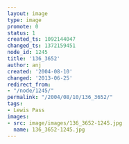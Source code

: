 ```yaml
---
layout: image
type: image
promote: 0
status: 1
created_ts: 1092144047
changed_ts: 1372159451
node_id: 1245
title: '136_3652'
author: anj
created: '2004-08-10'
changed: '2013-06-25'
redirect_from:
- "/node/1245/"
permalink: "/2004/08/10/136_3652/"
tags:
- Lewis Pass
images:
- src: image/images/136_3652-1245.jpg
  name: 136_3652-1245.jpg
---
```


